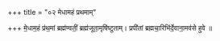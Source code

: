 +++
title = "०२ मेधामहं प्रथमाम्"

+++
मे॒धाम॒हं प्र॑थ॒मां ब्रह्म॑ण्वतीं॒ ब्रह्म॑जूता॒मृषि॑ष्टुताम्। प्रपी॑तां ब्रह्मचा॒रिभि॑र्दे॒वाना॒मव॑से हुवे ॥